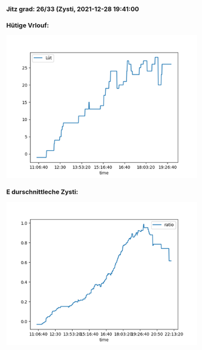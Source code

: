 ### Jitz grad: 26/33 (Zysti, 2021-12-28 19:41:00

### Hütige Vrlouf:
![Graph](Today.png)

### E durschnittleche Zysti:
![Graph](Zysti.png)